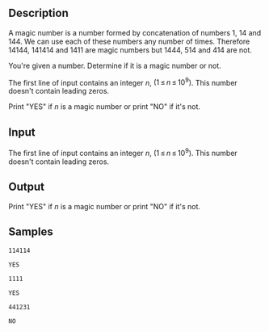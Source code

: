 ## Description

<div><p>A magic number is a number formed by concatenation of numbers <span class="tex-span">1</span>, <span class="tex-span">14</span> and <span class="tex-span">144</span>. We can use each of these numbers any number of times. Therefore <span class="tex-span">14144</span>, <span class="tex-span">141414</span> and <span class="tex-span">1411</span> are magic numbers but <span class="tex-span">1444</span>, <span class="tex-span">514</span> and <span class="tex-span">414</span> are not.</p><p>You're given a number. Determine if it is a magic number or not.</p></div><div class="input-specification"><p>The first line of input contains an integer <span class="tex-span"><i>n</i></span>, <span class="tex-span">(1 ≤ <i>n</i> ≤ 10<sup class="upper-index">9</sup>)</span>. This number doesn't contain leading zeros.</p></div><div class="output-specification"><p>Print "<span class="tex-font-style-tt">YES</span>" if <span class="tex-span"><i>n</i></span> is a magic number or print "<span class="tex-font-style-tt">NO</span>" if it's not.</p></div>


## Input

<p>The first line of input contains an integer <span class="tex-span"><i>n</i></span>, <span class="tex-span">(1 ≤ <i>n</i> ≤ 10<sup class="upper-index">9</sup>)</span>. This number doesn't contain leading zeros.</p>


## Output

<p>Print "<span class="tex-font-style-tt">YES</span>" if <span class="tex-span"><i>n</i></span> is a magic number or print "<span class="tex-font-style-tt">NO</span>" if it's not.</p>


## Samples

```input1
114114

```

```output1
YES

```






```input2
1111

```

```output2
YES

```






```input3
441231

```

```output3
NO

```



